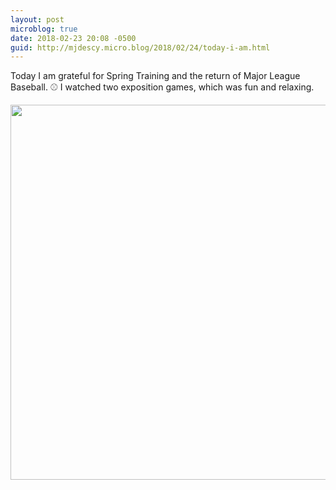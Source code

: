 ```yaml
---
layout: post
microblog: true
date: 2018-02-23 20:08 -0500
guid: http://mjdescy.micro.blog/2018/02/24/today-i-am.html
---
```

Today I am grateful for Spring Training and the return of Major League Baseball. ⚾️ I watched two exposition games, which was fun and relaxing.

<img src="http://mjdescy.micro.blog/uploads/2018/da896dc443.jpg" width="599" height="600" />
